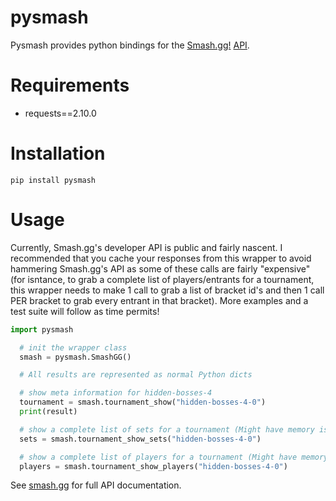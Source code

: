 # pysmash

Pysmash provides python bindings for the
[Smash.gg!](https://smash.gg) [API](https://help.smash.gg/hc/en-us/articles/217471947-API-Access).


# Requirements

- requests==2.10.0


# Installation

    pip install pysmash

# Usage

Currently, Smash.gg's developer API is public and fairly nascent. I recommended that you cache your responses from this wrapper to avoid hammering Smash.gg's API as some of these calls are fairly "expensive" (for isntance, to grab a complete list of players/entrants for a tournament, this wrapper needs to make 1 call to grab a list of bracket id's and then 1 call PER bracket to grab every entrant in that bracket). More examples and a test suite will follow as time permits!

```python
import pysmash

  # init the wrapper class
  smash = pysmash.SmashGG()

  # All results are represented as normal Python dicts

  # show meta information for hidden-bosses-4
  tournament = smash.tournament_show("hidden-bosses-4-0")
  print(result)

  # show a complete list of sets for a tournament (Might have memory issues for majors)
  sets = smash.tournament_show_sets("hidden-bosses-4-0")

  # show a complete list of players for a tournament (Might have memory issues for majors)
  players = smash.tournament_show_players("hidden-bosses-4-0")
```

See [smash.gg](https://help.smash.gg/hc/en-us/articles/217471947-API-Access) for full API documentation.
